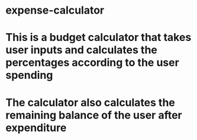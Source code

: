 # expense-calculator
# This is a budget calculator that takes user inputs and calculates the percentages according to the user spending
# The calculator also calculates the remaining balance of the user after expenditure
